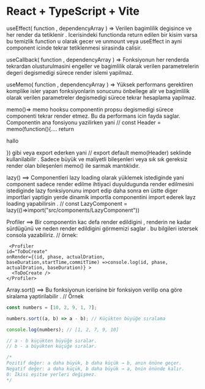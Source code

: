 # React + TypeScript + Vite

useEffect( function , dependencyArray ) => Verilen bagimlilik degisince ve her render da tetiklenir . Icerisindeki functionda return edilen bir kisim varsa bu temizlik function u olarak gecer ve unmount veya useEffect in ayni component icinde tekrar tetiklenmesi sirasinda calisir.

useCallback( function , dependencyArray ) => Fonksiyonun her renderda tekrardan olusturulmasini engeller ve bagimlilik olarak verilen parametrelerin degeri degismedigi sürece render islemi yapilmaz.

useMemo( function , dependencyArray ) => Yüksek performans gerektiren komplike isler yapan fonksiyonlarin sonucunu önbellege alir ve bagimlilik olarak verilen parametreler degismedigi sürece tekrar hesaplama yapilmaz.

memo()=> memo hooksu componentin propsu degismedigi sürece componenti tekrar render etmez. Bu da performans icin fayda saglar. Componentin ana fonsiyonu yazilirken yani // const Header = memo(function(){.... return <p>hallo</p>}) gibi veya export ederken
yani // export default memo(Header) seklinde kullanilabilir . Sadece büyük ve maliyetli bileşenleri veya sık sık gereksiz render olan bileşenleri memo() ile sarmak mantıklıdır.

lazy() ==> Componentleri lazy loading olarak yüklemek istediginde yani component sadece render edilme ihtiyaci duyuldugunda render edilmesini istediginde lazy fonksiyonunu import edip daha sonra en üstte diger importlari yaptigin yerde dinamik importla componentini import ederek layz loading yapabilirsin . // const LazyComponent = lazy(()=>import("src/components/LazyComponent"))

Profiler ==> Bir componentin kac defa render edildigini , renderin ne kadar sürdügünü ve neden render edildigini görmemizi saglar . bu bilgileri istersek consola yazabiliriz. // örnek:

```
 <Profiler
id="ToDoCreate"
onRender={(id, phase, actualDration, baseDuration,startTime,commitTime) =>console.log(id, phase, actualDration, baseDuration)} >
  <ToDoCreate />
</Profiler>
```

Array.sort() ==> Bu fonksiyonun icerisine bir fonksiyon verilip ona göre siralama yaptirilabilir . // Örnek

```js
const numbers = [10, 2, 9, 1, 7];

numbers.sort((a, b) => a - b); // Küçükten büyüğe sıralama

console.log(numbers); // [1, 2, 7, 9, 10]

// a - b küçükten büyüğe sıralar.
// b - a büyükten küçüğe sıralar.

/*
Pozitif değer: a daha büyük, b daha küçük → b, anın önüne geçer.
Negatif değer: a daha küçük, b daha büyük → a, bnin önünde kalır.
0: İkisi eşitse yerleri değişmez.
*/
```
